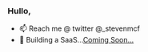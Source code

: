 ### Hullo, 

- 📫 Reach me @ twitter @_stevenmcf
- 🔭 Building a SaaS...[Coming Soon...](https://recordpurposes.com)
 

<!--
**stevenmcf/stevenmcf** is a ✨ _special_ ✨ repository because its `README.md` (this file) appears on your GitHub profile.

Here are some ideas to get you started:


- 🌱 I’m currently learning ...
- 👯 I’m looking to collaborate on ...
- 🤔 I’m looking for help with ...
- 💬 Ask me about ...

- 😄 Pronouns: ...
- ⚡ Fun fact: ...
-->
